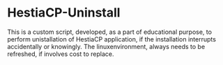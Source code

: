 # HestiaCP-Uninstall
This is a custom script, developed, as a part of educational purpose, to perform unistallation of HestiaCP application, if the installation interrupts accidentally or knowingly. The linuxenvironment, always needs to be refreshed, if involves cost to replace.
